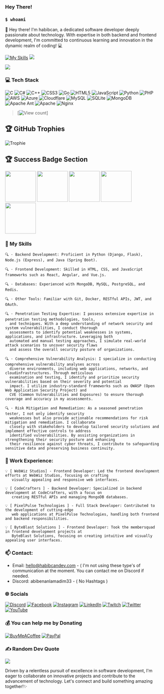 ### Hey There!
### `$ whoami`


👋 Hey there! I'm habibcan, a dedicated software developer deeply passionate about technology. With expertise in both backend and frontend development, I'm committed to continuous learning and innovation in the dynamic realm of coding! 💻

[![My Skills](https://skillicons.dev/icons?i=js,html,css,go,php,py,nodejs,java,css,c)](https://skillicons.dev)
<img src="{https://img.shields.io/badge/PyTorch-EE4C2C?style=for-the-badge&logo=pytorch&logoColor=white}" />

<img src="https://user-images.githubusercontent.com/73097560/115834477-dbab4500-a447-11eb-908a-139a6edaec5c.gif">

### 💻 Tech Stack
![C](https://img.shields.io/badge/c-%2300599C.svg?style=for-the-badge&logo=c&logoColor=white) ![C#](https://img.shields.io/badge/c%23-%23239120.svg?style=for-the-badge&logo=c-sharp&logoColor=white) ![C++](https://img.shields.io/badge/c++-%2300599C.svg?style=for-the-badge&logo=c%2B%2B&logoColor=white) ![CSS3](https://img.shields.io/badge/css3-%231572B6.svg?style=for-the-badge&logo=css3&logoColor=white) ![Go](https://img.shields.io/badge/go-%2300ADD8.svg?style=for-the-badge&logo=go&logoColor=white) ![HTML5](https://img.shields.io/badge/html5-%23E34F26.svg?style=for-the-badge&logo=html5&logoColor=white) ![JavaScript](https://img.shields.io/badge/javascript-%23323330.svg?style=for-the-badge&logo=javascript&logoColor=%23F7DF1E) ![Python](https://img.shields.io/badge/python-3670A0?style=for-the-badge&logo=python&logoColor=ffdd54) ![PHP](https://img.shields.io/badge/php-%23777BB4.svg?style=for-the-badge&logo=php&logoColor=white) ![AWS](https://img.shields.io/badge/AWS-%23FF9900.svg?style=for-the-badge&logo=amazon-aws&logoColor=white) ![Azure](https://img.shields.io/badge/azure-%230072C6.svg?style=for-the-badge&logo=azure-devops&logoColor=white) ![Cloudflare](https://img.shields.io/badge/Cloudflare-F38020?style=for-the-badge&logo=Cloudflare&logoColor=white) ![MySQL](https://img.shields.io/badge/mysql-%2300f.svg?style=for-the-badge&logo=mysql&logoColor=white) ![SQLite](https://img.shields.io/badge/sqlite-%2307405e.svg?style=for-the-badge&logo=sqlite&logoColor=white) ![MongoDB](https://img.shields.io/badge/MongoDB-%234ea94b.svg?style=for-the-badge&logo=mongodb&logoColor=white) ![Apache Ant](https://img.shields.io/badge/Apache%20Ant-A81C7D?style=for-the-badge&logo=Apache%20Ant&logoColor=white) ![Apache](https://img.shields.io/badge/apache-%23D42029.svg?style=for-the-badge&logo=apache&logoColor=white) ![Nginx](https://img.shields.io/badge/nginx-%23009639.svg?style=for-the-badge&logo=nginx&logoColor=white)

> [![View count](https://visitcount.itsvg.in/api?id=habibcandev&color=6&icon=0&pretty=true)]

## 🏆 GitHub Trophies
![Trophie](https://github-trophies.vercel.app/?username=habibcandev&theme=radical&no-frame=false&no-bg=true&margin-w=4)

## 🏆 Success Badge Section

[<img src="https://images.credly.com/size/680x680/images/683783d8-eaac-4c37-a14d-11bd8a36321d/ccna_600.png" width="100">](https://www.credly.com/badges/a6f3b169-ea7e-4883-a8e9-dd27c13e779f)
[<img src="https://images.credly.com/images/73d80597-c0d6-471b-b857-a418535f6dd2/Sec_Breach_Case_Studies.png" width="100">](https://www.credly.com/badges/1d9d15eb-8677-4a30-94bf-37dc373a1489)
[<img src="https://images.credly.com/images/4a42b9d2-df71-4d99-9bac-6069634b988a/Penetration_Testing_-_Inc_Response_Forensics.png" width="100">](https://www.credly.com/badges/41d6637d-003c-4da4-bd15-8be665cd8642)
[<img src="https://images.credly.com/size/340x340/images/0eedb945-52e8-4b9b-bdf6-4ebdd50ca0c8/Intro_to_Cybersec_tools_-_cyber_attacks.png" width="100">](https://www.credly.com/badges/181b0588-77bb-430a-855c-0f61d916bf64)
[<img src="https://images.credly.com/size/340x340/images/0a6d331e-8abf-4272-a949-33f754569a76/CCNAENSA__1_.png" width="100">](https://www.credly.com/badges/5ea8e950-1f00-4880-8c8d-a0750bbe0ea5)

### 🚀 My Skills 

    🔍 · Backend Development: Proficient in Python (Django, Flask), Node.js (Express), and Java (Spring Boot).
    
    🔍 · Frontend Development: Skilled in HTML, CSS, and JavaScript frameworks such as React, Angular, and Vue.js.
    
    🔍 · Databases: Experienced with MongoDB, MySQL, PostgreSQL, and Redis.
    
    🔍 · Other Tools: Familiar with Git, Docker, RESTful APIs, JWT, and OAuth.
    
    🔍 · Penetration Testing Expertise: I possess extensive expertise in penetration testing methodologies, tools,
      and techniques. With a deep understanding of network security and system vulnerabilities, I conduct thorough
      assessments to identify potential weaknesses in systems, applications, and infrastructure. Leveraging both
      automated and manual testing approaches, I simulate real-world attack scenarios to uncover security flaws
      and assess the overall security posture of organizations.
    
    🔍 · Comprehensive Vulnerability Analysis: I specialize in conducting comprehensive vulnerability analyses across
      diverse environments, including web applications, networks, and cloudinfrastructures. Through meticulous
      examination and testing, I identify and prioritize security vulnerabilities based on their severity and potential
      impact. I utilize industry-standard frameworks such as OWASP (Open Web Application Security Project) and
      CVE (Common Vulnerabilities and Exposures) to ensure thorough coverage and accuracy in my assessments.
    
    🔍 · Risk Mitigation and Remediation: As a seasoned penetration tester, I not only identify security
      weaknesses but also provide actionable recommendations for risk mitigation and remediation. I collaborate
      closely with stakeholders to develop tailored security solutions and implement effective controls to address
      identified vulnerabilities. By assisting organizations in strengthening their security posture and enhancing
      their resilience against cyber threats, I contribute to safeguarding sensitive data and preserving business continuity.
    
### 💼 Work Experience:

    💡 [ WebWiz Studios] - Frontend Developer: Led the frontend development efforts at WebWiz Studios, focusing on crafting
       visually appealing and responsive web interfaces.

    💡 [ CodeCrafters ] - Backend Developer: Specialized in backend development at CodeCrafters, with a focus on
       creating RESTful APIs and managing MongoDB databases. 

    💡 [ PixelPulse Technologies ] - Full Stack Developer: Contributed to the development of cutting-edge
       web applications at PixelPulse Technologies, handling both frontend and backend responsibilities. 

    💡 [ ByteBlast Solutions ] - Frontend Developer: Took the membersquad in frontend development projects at
       ByteBlast Solutions, focusing on creating intuitive and visually appealing user interfaces.

### 📫 Contact:

   - Email: hello@habibcandev.com - ( I'm not using these type's of communication at the moment. You can contact me on Discord if needed.
   - Discord: abibenanlamadim33 - ( No Hashtags )

### 🌐 Socials
[![Discord](https://img.shields.io/badge/Discord-%237289DA.svg?logo=discord&logoColor=white)](htttps://discord.gg/xhanger) [![Facebook](https://img.shields.io/badge/Facebook-%231877F2.svg?logo=Facebook&logoColor=white)](https://facebook.com/habibcandev) [![Instagram](https://img.shields.io/badge/Instagram-%23E4405F.svg?logo=Instagram&logoColor=white)](https://instagram.com/rootdefacer) [![LinkedIn](https://img.shields.io/badge/LinkedIn-%230077B5.svg?logo=linkedin&logoColor=white)](https://linkedin.com/in/habibcandev) [![Twitch](https://img.shields.io/badge/Twitch-%239146FF.svg?logo=Twitch&logoColor=white)](https://twitch.tv/habibcandev) [![Twitter](https://img.shields.io/badge/Twitter-%231DA1F2.svg?logo=Twitter&logoColor=white)](https://twitter.com/habibcandev) [![YouTube](https://img.shields.io/badge/YouTube-%23FF0000.svg?logo=YouTube&logoColor=white)](https://youtube.com/c/habibcandev) 

### 💰 You can help me by Donating
  [![BuyMeACoffee](https://img.shields.io/badge/Buy%20Me%20a%20Coffee-ffdd00?style=for-the-badge&logo=buy-me-a-coffee&logoColor=black)](https://buymeacoffee.com/habibcandev) [![PayPal](https://img.shields.io/badge/PayPal-00457C?style=for-the-badge&logo=paypal&logoColor=white)](https://paypal.me/habibcandev) 

### ✍️ Random Dev Quote
![](https://quotes-github-readme.vercel.app/api?type=horizontal&theme=gruvbox)

Driven by a relentless pursuit of excellence in software development, I'm eager to collaborate on innovative projects and contribute to the advancement of technology. Let's connect and build something amazing together!✨
